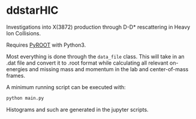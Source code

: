 # ddstarHIC
Investigations into X(3872) production through D-D* rescattering in Heavy Ion Collisions.

Requires [PyROOT](https://root.cern/manual/python/) with Python3.

Most everything is done through the `data_file` class. This will take in an .dat file and convert it to .root format while calculating all relevant on-energies and missing mass and momentum in the lab and center-of-mass frames. 

A minimum running script can be executed with:
```bash
python main.py
```

Histograms and such are generated in the jupyter scripts.
